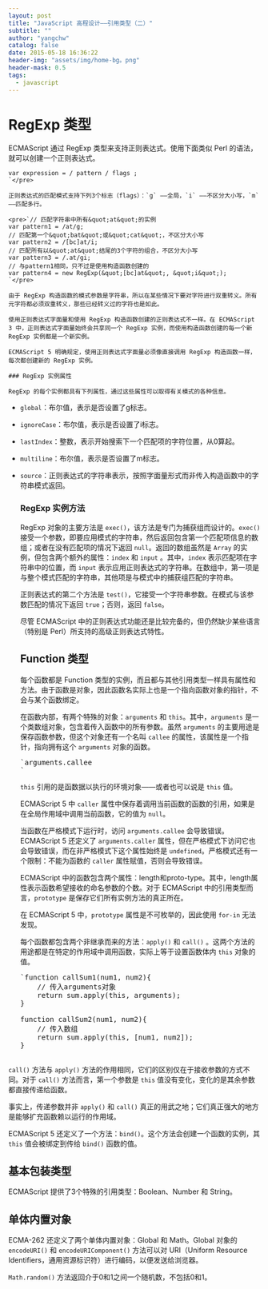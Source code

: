 ```yaml
---
layout: post
title: "JavaScript 高程设计——引用类型（二）"
subtitle: ""
author: "yangchw"
catalog: false
date: 2015-05-18 16:36:22
header-img: "assets/img/home-bg。png"
header-mask: 0.5
tags:
  - javascript
---
```


# RegExp 类型

ECMAScript 通过 RegExp 类型来支持正则表达式。使用下面类似 Perl 的语法，就可以创建一个正则表达式。

    var expression = / pattern / flags ;
    `</pre>

    正则表达式的匹配模式支持下列3个标志（flags）：`g` ——全局，`i` ——不区分大小写，`m` ——匹配多行。

    <pre>`// 匹配字符串中所有&quot;at&quot;的实例
    var pattern1 = /at/g;
    // 匹配第一个&quot;bat&quot;或&quot;cat&quot;，不区分大小写
    var pattern2 = /[bc]at/i;
    // 匹配所有以&quot;at&quot;结尾的3个字符的组合，不区分大小写
    var pattern3 = /.at/gi;
    // 与pattern1相同，只不过是使用构造函数创建的
    var pattern4 = new RegExp(&quot;[bc]at&quot;, &quot;i&quot;);
    `</pre>

    由于 RegExp 构造函数的模式参数是字符串，所以在某些情况下要对字符进行双重转义。所有元字符都必须双重转义，那些已经转义过的字符也是如此。

    使用正则表达式字面量和使用 RegExp 构造函数创建的正则表达式不一样。在 ECMAScript 3 中，正则表达式字面量始终会共享同一个 RegExp 实例，而使用构造函数创建的每一个新 RegExp 实例都是一个新实例。

    ECMAScript 5 明确规定，使用正则表达式字面量必须像直接调用 RegExp 构造函数一样，每次都创建新的 RegExp 实例。

    ### RegExp 实例属性

    RegExp 的每个实例都具有下列属性，通过这些属性可以取得有关模式的各种信息。

*   `global`：布尔值，表示是否设置了g标志。
*   `ignoreCase`：布尔值，表示是否设置了i标志。
*   `lastIndex`：整数，表示开始搜索下一个匹配项的字符位置，从0算起。
*   `multiline`：布尔值，表示是否设置了m标志。
*   `source`：正则表达式的字符串表示，按照字面量形式而非传入构造函数中的字符串模式返回。

    ### RegExp 实例方法

    RegExp 对象的主要方法是 `exec()`，该方法是专门为捕获组而设计的。`exec()` 接受一个参数，即要应用模式的字符串，然后返回包含第一个匹配项信息的数组；或者在没有匹配项的情况下返回 `null`。返回的数组虽然是 `Array` 的实例，但包含两个额外的属性：`index` 和 `input` 。其中，`index` 表示匹配项在字符串中的位置，而 `input` 表示应用正则表达式的字符串。在数组中，第一项是与整个模式匹配的字符串，其他项是与模式中的捕获组匹配的字符串。

    正则表达式的第二个方法是 `test()`，它接受一个字符串参数。在模式与该参数匹配的情况下返回 `true`；否则，返回 `false`。

    尽管 ECMAScript 中的正则表达式功能还是比较完备的，但仍然缺少某些语言（特别是 Perl）所支持的高级正则表达式特性。

    ## Function 类型

    每个函数都是 Function 类型的实例，而且都与其他引用类型一样具有属性和方法。由于函数是对象，因此函数名实际上也是一个指向函数对象的指针，不会与某个函数绑定。

    在函数内部，有两个特殊的对象：`arguments` 和 `this`。其中，`arguments` 是一个类数组对象，包含着传入函数中的所有参数。虽然 `arguments` 的主要用途是保存函数参数，但这个对象还有一个名叫 `callee` 的属性，该属性是一个指针，指向拥有这个 `arguments` 对象的函数。

    <pre>`arguments.callee
    `</pre>

    `this` 引用的是函数据以执行的环境对象——或者也可以说是 `this` 值。

    ECMAScript 5 中 `caller` 属性中保存着调用当前函数的函数的引用，如果是在全局作用域中调用当前函数，它的值为 `null`。

    当函数在严格模式下运行时，访问 `arguments.callee` 会导致错误。ECMAScript 5 还定义了 `arguments.caller` 属性，但在严格模式下访问它也会导致错误，而在非严格模式下这个属性始终是 `undefined`。严格模式还有一个限制：不能为函数的 `caller` 属性赋值，否则会导致错误。

    ECMAScript 中的函数包含两个属性：length和proto-type。其中，length属性表示函数希望接收的命名参数的个数。对于 ECMAScript 中的引用类型而言，`prototype` 是保存它们所有实例方法的真正所在。

    在 ECMAScript 5 中，`prototype` 属性是不可枚举的，因此使用 `for-in` 无法发现。

    每个函数都包含两个非继承而来的方法：`apply()` 和 `call()` 。这两个方法的用途都是在特定的作用域中调用函数，实际上等于设置函数体内 `this` 对象的值。

    <pre>`function callSum1(num1, num2){    
        // 传入arguments对象    
        return sum.apply(this, arguments);
    }

    function callSum2(num1, num2){    
        // 传入数组    
        return sum.apply(this, [num1, num2]);
    }

`call()` 方法与 `apply()` 方法的作用相同，它们的区别仅在于接收参数的方式不同。对于 `call()` 方法而言，第一个参数是 `this` 值没有变化，变化的是其余参数都直接传递给函数。

事实上，传递参数并非 `apply()` 和 `call()` 真正的用武之地；它们真正强大的地方是能够扩充函数赖以运行的作用域。

ECMAScript 5 还定义了一个方法：`bind()`。这个方法会创建一个函数的实例，其 `this` 值会被绑定到传给 `bind()` 函数的值。

## 基本包装类型

ECMAScript 提供了3个特殊的引用类型：Boolean、Number 和 String。

## 单体内置对象

ECMA-262 还定义了两个单体内置对象：Global 和 Math。Global 对象的 `encodeURI()` 和 `encodeURIComponent()` 方法可以对 URI（Uniform Resource Identifiers，通用资源标识符）进行编码，以便发送给浏览器。

`Math.random()` 方法返回介于0和1之间一个随机数，不包括0和1。